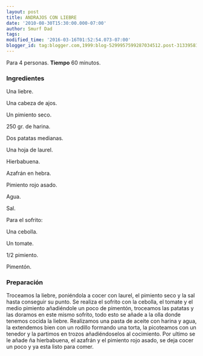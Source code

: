 ```yaml
---
layout: post
title: ANDRAJOS CON LIEBRE
date: '2010-08-30T15:30:00.000-07:00'
author: Smurf Dad
tags: 
modified_time: '2016-03-16T01:52:54.073-07:00'
blogger_id: tag:blogger.com,1999:blog-5299957599287034512.post-31339581669538108
---
```


Para 4 personas.
<b>Tiempo</b> 60 minutos.

<h3>Ingredientes</h3>

Una liebre.

Una cabeza de ajos.

Un pimiento seco.

250 gr. de harina.

Dos patatas medianas.

Una hoja de laurel.

Hierbabuena.

Azafrán en hebra.

Pimiento rojo asado.

Agua.

Sal.

Para el sofrito:

Una cebolla.

Un tomate.

1/2 pimiento.

Pimentón.

<h3>Preparación</h3>

Troceamos la liebre, poniéndola a cocer con laurel, el pimiento seco y la sal hasta conseguir su punto. Se realiza el sofrito con la cebolla, el tomate y el medio pimiento añadiéndole un poco de pimentón, troceamos las patatas y las doramos en este mismo sofrito, todo esto se añade a la olla donde tenemos cocida la liebre. Realizamos una pasta de aceite con harina y agua, la extendemos bien con un rodillo formando una torta, la picoteamos con un tenedor y la partimos en trozos añadiéndoselos al cocimiento. Por ultimo se le añade ña hierbabuena, el azafrán y el pimiento rojo asado, se deja cocer un poco y ya esta listo para comer.

